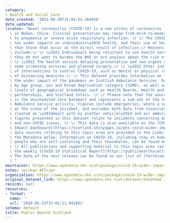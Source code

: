 ```yaml
---
category:
- Health and Social Care
date_created: '2022-08-30T15:04:54.364936'
date_updated: ''
license: "Novel coronavirus (COVID-19) is a new strain of coronavirus first identified\
  \ in Wuhan, China. Clinical presentation may range from mild-to-moderate illness\
  \ to pneumonia or severe acute respiratory infection. \r \r The COVID-19 pandemic\
  \ has wider impacts on individuals\u2019 health, and their use of healthcare services,\
  \ than those that occur as the direct result of infection.\r Reasons for this may\
  \ include:\r \r \u2022 Individuals being reluctant to use health services because\
  \ they do not want to burden the NHS or are anxious about the risk of infection.\r\
  \ \r \u2022 The health service delaying preventative and non-urgent care such as\
  \ some screening services and planned surgery.\r \r \u2022 Other indirect effects\
  \ of interventions to control COVID-19, such as mental or physical consequences\
  \ of distancing measures.\r \r This dataset provides information on trend data regarding\
  \ the wider impact of the pandemic on Scottish Ambulance Services. Data are shown\
  \ by age group, sex and broad deprivation category (SIMD), as well as by different\
  \ levels of geographical breakdown such as Health Boards, Health and Social Care\
  \ partnerships, and Scotland totals. \r \r Please note that the source of this data\
  \ is the Unscheduled Care Datamart and represents a sub-set of the total Scottish\
  \ Ambulance service activity. Figures include emergencies, where a vehicle arrived\
  \ at the scene of the incident, and excludes both data from resources which were\
  \ cleared as \u2018dealt with by another vehicle\u2019 and air ambulance data. The\
  \ figures presented in this dataset relate to incidents concerning both COVID-19\
  \ and non-COVID issues. \r \r This data is also available on the [COVID-19 Wider\
  \ Impact Dashboard](https://scotland.shinyapps.io/phs-covid-wider-impact/).\r Additional\
  \ data sources relating to this topic area are provided in the Links section of\
  \ the Metadata below. Information on COVID-19, including stay at home advice for\
  \ people who are self-isolating and their households, can be found on [NHS Inform](https://www.nhsinform.scot/illnesses-and-conditions/infections-and-poisoning/coronavirus-covid-19#stay-at-home-advice).\r\
  \ \r All publications and supporting material to this topic area can be found in\
  \ the weekly [COVID-19 Statistical Report](https://publichealthscotland.scot/publications/covid-19-statistical-report/).\
  \ The date of the next release can be found on our list of [forthcoming publications](https://publichealthscotland.scot/publications/forthcoming-publications/).\r\
  \ "
maintainer: https://www.opendata.nhs.scot/package/covid-19-wider-impacts-scottish-ambulance-services
notes: <p>ckan API</p>
organization: https://www.opendata.nhs.scot/package/covid-19-wider-impacts-scottish-ambulance-services
original_dataset_link: https://www.opendata.nhs.scot/dataset/43e244a6-35cb-4841-a622-34b6436ba743/resource/1329dfdb-0dd7-428b-9afb-b8fb3e438518/download/sas_hscp_simd_20220830.csv
records: null
resources:
- format: ''
  name: ''
  url: '2020-05-25T15:01:21.041891'
schema: default
title: Public Health Scotland
---
```

